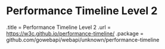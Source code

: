# Performance Timeline Level 2

.title = Performance Timeline Level 2
.url = <https://w3c.github.io/performance-timeline/>
.package = github.com/gowebapi/webapi/unknown/performance-timeline
